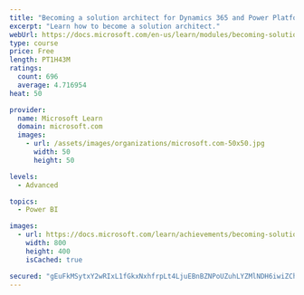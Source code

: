 ```yaml
---
title: "Becoming a solution architect for Dynamics 365 and Power Platform"
excerpt: "Learn how to become a solution architect."
webUrl: https://docs.microsoft.com/en-us/learn/modules/becoming-solution-architect/
type: course
price: Free
length: PT1H43M
ratings:
  count: 696
  average: 4.716954
heat: 50

provider:
  name: Microsoft Learn
  domain: microsoft.com
  images:
    - url: /assets/images/organizations/microsoft.com-50x50.jpg
      width: 50
      height: 50

levels:
  - Advanced

topics:
  - Power BI

images:
  - url: https://docs.microsoft.com/learn/achievements/becoming-solution-architect-social.png
    width: 800
    height: 400
    isCached: true

secured: "gEuFkMSytxY2wRIxL1fGkxNxhfrpLt4LjuEBnBZNPoUZuhLYZMlNDH6iwiZChWvKVqwYA3sGuW+aARIxf8JkNNF66KyXyA6JgqKEDbhrO3pqFqKx16RWLkY3uXu3QFoOOW2Y2Tf1DWGpoMt5MM/VnwrVmelMz4A9FfvZWcddpRLTRjRuYQEOcdVAWB6jNyfDiJBFy2K7fV4/EqKbs3FEhKAMzNddKy9Yp7pZTNm7Ad9c3WzzDlyoFYtliKtOvfMI0vK1yYhinD4pJSvyWejssxlRiP/xR8GOXEG6kqoPxG8/7QBmEdrlVrKG+ZHOuzh97JqRXgC6jK4gOXc6At2n6IYPBKarinYdOi8MFlsk/u2qRxdkNC4vBO0Vs1gapbPF0vT3xnnX5jNxTnpXX9yV7JJmEKo7nogsxinzFtWHayg=;KIjVyh4uo0djGX9RUrOleA=="
---
```


